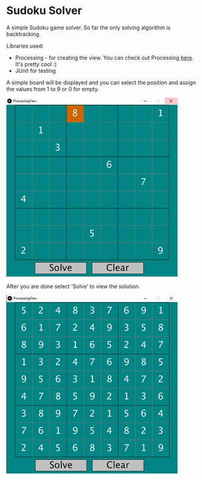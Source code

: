 # Sudoku Solver

A simple Sudoku game solver.
So far the only solving algorithm is backtracking.

Libraries used:

- Processing - for creating the view. You can check out Processing [here](https://processing.org/).
    It's pretty cool :)
- JUnit for testing

A simple board will be displayed and you can select the position and assign the values from 1 to 9
or 0 for empty.

![setup](docs/images/setup.PNG)

After you are done select 'Solve' to view the solution.

![solved](docs/images/solved.PNG)
